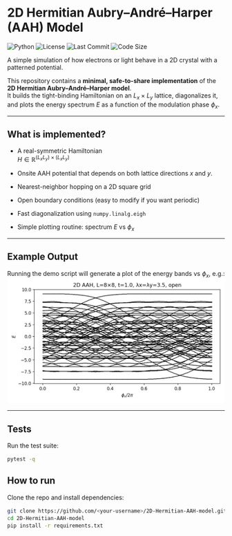 # 2D Hermitian Aubry–André–Harper (AAH) Model

![Python](https://img.shields.io/badge/python-3.10%2B-blue)
![License](https://img.shields.io/badge/license-MIT-green)
![Last Commit](https://img.shields.io/github/last-commit/pereira-elizabeth/aah-2d-hermitian)
![Code Size](https://img.shields.io/github/languages/code-size/pereira-elizabeth/aah-2d-hermitian)
<!-- CI badge (works after you add .github/workflows/tests.yml) -->
<!-- ![Build](https://github.com/pereira-elizabeth/aah-2d-hermitian/actions/workflows/tests.yml/badge.svg) -->
A simple simulation of how electrons or light behave in a 2D crystal with a patterned potential.

This repository contains a **minimal, safe-to-share implementation** of the **2D Hermitian Aubry–André–Harper model**.  
It builds the tight-binding Hamiltonian on an $L_x \times L_y$ lattice, diagonalizes it, and plots the energy spectrum $E$ as a function of the modulation phase $\phi_x$.

---

## What is implemented?

- A real-symmetric Hamiltonian  
  $H \in \mathbb{R}^{(L_x L_y) \times (L_x L_y)}$  

- Onsite AAH potential that depends on both lattice directions $x$ and $y$.

- Nearest-neighbor hopping on a 2D square grid  
- Open boundary conditions (easy to modify if you want periodic)  
- Fast diagonalization using `numpy.linalg.eigh`  
- Simple plotting routine: spectrum $E$ vs $\phi_x$

---

## Example Output

Running the demo script will generate a plot of the energy bands vs $\phi_x$, e.g.:
![Energy spectra plot](figures/spectrum.png)

---
## Tests
Run the test suite:

```bash
pytest -q
```

## How to run

Clone the repo and install dependencies:

```bash
git clone https://github.com/<your-username>/2D-Hermitian-AAH-model.git
cd 2D-Hermitian-AAH-model
pip install -r requirements.txt
```





